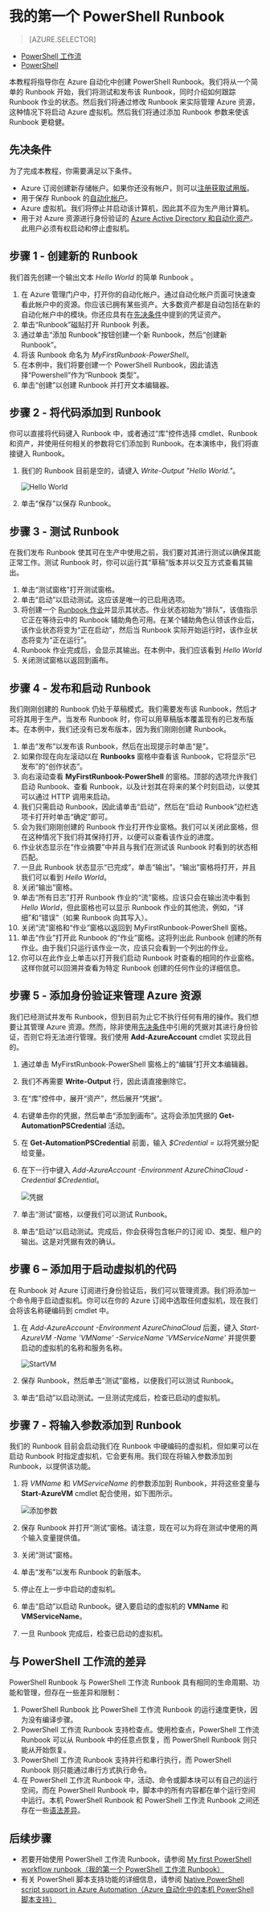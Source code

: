 <properties
    pageTitle="我在 Azure 自动化中的第一个 PowerShell Runbook | Azure"
    description="本教程将指导你创建、测试和发布一个简单的 PowerShell Runbook。"
    services="automation"
    documentationCenter=""
    authors="mgoedtel"
    manager="stevenka"
    editor="tysonn"/>

<tags
    ms.service="automation"
    ms.date="02/23/2016"
    wacn.date="04/20/2016"/>

# 我的第一个 PowerShell Runbook

> [AZURE.SELECTOR]
- [PowerShell 工作流](/documentation/articles/automation-first-runbook-textual)
- [PowerShell](/documentation/articles/automation-first-runbook-textual-PowerShell)

本教程将指导你在 Azure 自动化中创建 PowerShell Runbook。我们将从一个简单的 Runbook 开始，我们将测试和发布该 Runbook，同时介绍如何跟踪 Runbook 作业的状态。然后我们将通过修改 Runbook 来实际管理 Azure 资源，这种情况下将启动 Azure 虚拟机。然后我们将通过添加 Runbook 参数来使该 Runbook 更稳健。

## 先决条件

为了完成本教程，你需要满足以下条件。

-	Azure 订阅创建新存储帐户。如果你还没有帐户，则可以[注册获取试用版](/pricing/1rmb-trial)。
-	用于保存 Runbook 的[自动化帐户](/documentation/articles/automation-configuring)。
-	Azure 虚拟机。我们将停止并启动该计算机，因此其不应为生产用计算机。
-	用于对 Azure 资源进行身份验证的 [Azure Active Directory 和自动化资产](/documentation/articles/automation-configuring)。此用户必须有权启动和停止虚拟机。

## 步骤 1 - 创建新的 Runbook

我们首先创建一个输出文本 *Hello World* 的简单 Runbook 。

1.	在 Azure 管理门户中，打开你的自动化帐户。通过自动化帐户页面可快速查看此帐户中的资源。你应该已拥有某些资产。大多数资产都是自动包括在新的自动化帐户中的模块。你还应具有在[先决条件](#prerequisites)中提到的凭证资产。
2.	单击“Runbook”磁贴打开 Runbook 列表。 
3.	通过单击“添加 Runbook”按钮创建一个新 Runbook，然后“创建新 Runbook”。
4.	将该 Runbook 命名为 *MyFirstRunbook-PowerShell*。
5.	在本例中，我们将要创建一个 PowerShell Runbook，因此请选择“Powershell”作为“Runbook 类型”。  
6.	单击“创建”以创建 Runbook 并打开文本编辑器。

## 步骤 2 - 将代码添加到 Runbook

你可以直接将代码键入 Runbook 中，或者通过“库”控件选择 cmdlet、Runbook 和资产，并使用任何相关的参数将它们添加到 Runbook。在本演练中，我们将直接键入 Runbook。

1.	我们的 Runbook 目前是空的，请键入 *Write-Output "Hello World."*。
	
	![Hello World](./media/automation-first-runbook-textual-powershell/automation-helloworld.png)  
2.	单击“保存”以保存 Runbook。  

## 步骤 3 - 测试 Runbook

在我们发布 Runbook 使其可在生产中使用之前，我们要对其进行测试以确保其能正常工作。测试 Runbook 时，你可以运行其“草稿”版本并以交互方式查看其输出。

1.	单击“测试窗格”打开测试窗格。  
2.	单击“启动”以启动测试。这应该是唯一的已启用选项。
3.	将创建一个 [Runbook 作业](/documentation/articles/automation-runbook-execution)并显示其状态。作业状态初始为“排队”，该值指示它正在等待云中的 Runbook 辅助角色可用。在某个辅助角色认领该作业后，该作业状态将变为“正在启动”，然后当 Runbook 实际开始运行时，该作业状态将变为“正在运行”。  
4.	Runbook 作业完成后，会显示其输出。在本例中，我们应该看到 *Hello World*  
5.	关闭测试窗格以返回到画布。

## 步骤 4 - 发布和启动 Runbook

我们刚刚创建的 Runbook 仍处于草稿模式。我们需要发布该 Runbook，然后才可将其用于生产。当发布 Runbook 时，你可以用草稿版本覆盖现有的已发布版本。在本例中，我们还没有已发布版本，因为我们刚刚创建 Runbook。

1.	单击“发布”以发布该 Runbook，然后在出现提示时单击“是”。  
2.	如果你现在向左滚动以在 **Runbooks** 窗格中查看该 Runbook，它将显示“已发布”的“创作状态”。
3.	向右滚动查看 **MyFirstRunbook-PowerShell** 的窗格。顶部的选项允许我们启动 Runbook、查看 Runbook，以及计划其在将来的某个时刻启动，以使其可以通过 HTTP 调用来启动。
4.	我们只需启动 Runbook，因此请单击“启动”，然后在“启动 Runbook”边栏选项卡打开时单击“确定”即可。  
5.	会为我们刚刚创建的 Runbook 作业打开作业窗格。我们可以关闭此窗格，但在这种情况下我们将其保持打开，以便可以查看该作业的进度。
6.	作业状态显示在“作业摘要”中并且与我们在测试该 Runbook 时看到的状态相匹配。  
7.	一旦此 Runbook 状态显示“已完成”，单击“输出”。“输出”窗格将打开，并且我们可以看到 *Hello World*。  
8.	关闭“输出”窗格。
9.	单击“所有日志”打开 Runbook 作业的“流”窗格。应该只会在输出流中看到 *Hello World*，但此窗格也可以显示 Runbook 作业的其他流，例如，“详细”和“错误”（如果 Runbook 向其写入）。  
10.	关闭“流”窗格和“作业”窗格以返回到 MyFirstRunbook-PowerShell 窗格。
11.	单击“作业”打开此 Runbook 的“作业”窗格。这将列出此 Runbook 创建的所有作业。由于我们只运行该作业一次，应该只会看到一个列出的作业。
12.	你可以在此作业上单击以打开我们启动 Runbook 时查看的相同的作业窗格。这样你就可以回溯并查看为特定 Runbook 创建的任何作业的详细信息。

## 步骤 5 - 添加身份验证来管理 Azure 资源

我们已经测试并发布 Runbook，但到目前为止它不执行任何有用的操作。我们想要让其管理 Azure 资源。然而，除非使用[先决条件](#prerequisites)中引用的凭据对其进行身份验证，否则它将无法进行管理。我们使用 **Add-AzureAccount** cmdlet 实现此目的。

1.	通过单击 MyFirstRunbook-PowerShell 窗格上的“编辑”打开文本编辑器。  
2.	我们不再需要 **Write-Output** 行，因此请直接删除它。
3.	在“库”控件中，展开“资产”，然后展开“凭据”。
4.	右键单击你的凭据，然后单击“添加到画布”。这将会添加凭据的 **Get-AutomationPSCredential** 活动。
5.	在 **Get-AutomationPSCredential** 前面，输入 *$Credential =* 以将凭据分配给变量。
6.	在下一行中键入 *Add-AzureAccount -Environment AzureChinaCloud -Credential $Credential*。  
	
	![凭据](./media/automation-first-runbook-textual-powershell/automation-get-credential.png)
7.	单击“测试”窗格，以便我们可以测试 Runbook。 
8.	单击“启动”以启动测试。完成后，你会获得包含帐户的订阅 ID、类型、租户的输出。这是对凭据有效的确认。

## 步骤 6 – 添加用于启动虚拟机的代码

在 Runbook 对 Azure 订阅进行身份验证后，我们可以管理资源。我们将添加一个命令用于启动虚拟机。你可以在你的 Azure 订阅中选取任何虚拟机，现在我们会将该名称硬编码到 cmdlet 中。

1.	在 *Add-AzureAccount -Environment AzureChinaCloud* 后面，键入 *Start-AzureVM -Name 'VMName' -ServiceName 'VMServiceName'* 并提供要启动的虚拟机的名称和服务名称。  
	
	![StartVM](./media/automation-first-runbook-textual-powershell/automation-startvm.png)  
2.	保存 Runbook，然后单击“测试”窗格，以便我们可以测试 Runbook。
3.	单击“启动”以启动测试。一旦测试完成后，检查已启动的虚拟机。

## 步骤 7 - 将输入参数添加到 Runbook

我们的 Runbook 目前会启动我们在 Runbook 中硬编码的虚拟机，但如果可以在启动 Runbook 时指定虚拟机，它会更有用。我们现在将输入参数添加到 Runbook，以提供该功能。

1.	将 *VMName* 和 *VMServiceName* 的参数添加到 Runbook，并将这些变量与 **Start-AzureVM** cmdlet 配合使用，如下图所示。

	![添加参数](./media/automation-first-runbook-textual-powershell/automation-add-parameter.png)  
2.	保存 Runbook 并打开“测试”窗格。请注意，现在可以为将在测试中使用的两个输入变量提供值。
3.	关闭“测试”窗格。
4.	单击“发布”以发布 Runbook 的新版本。
5.	停止在上一步中启动的虚拟机。
6.	单击“启动”以启动 Runbook。键入要启动的虚拟机的 **VMName** 和 **VMServiceName**。  
7.	一旦 Runbook 完成后，检查已启动的虚拟机。

## 与 PowerShell 工作流的差异

PowerShell Runbook 与 PowerShell 工作流 Runbook 具有相同的生命周期、功能和管理，但存在一些差异和限制：

1.	PowerShell Runbook 比 PowerShell 工作流 Runbook 的运行速度更快，因为没有编译步骤。
2.	PowerShell 工作流 Runbook 支持检查点。使用检查点，PowerShell 工作流 Runbook 可以从 Runbook 中的任意点恢复，而 PowerShell Runbook 则只能从开始恢复。
3.	PowerShell 工作流 Runbook 支持并行和串行执行，而 PowerShell Runbook 则只能通过串行方式执行命令。
4.	在 PowerShell 工作流 Runbook 中，活动、命令或脚本块可以有自己的运行空间，而在 PowerShell Runbook 中，脚本中的所有内容都在单个运行空间中运行。本机 PowerShell Runbook 和 PowerShell 工作流 Runbook 之间还存在一些[语法差异](https://technet.microsoft.com/magazine/dn151046.aspx)。

## 后续步骤

-	若要开始使用 PowerShell 工作流 Runbook，请参阅 [My first PowerShell workflow runbook（我的第一个 PowerShell 工作流 Runbook）](/documentation/articles/automation-first-runbook-textual)
-	有关 PowerShell 脚本支持功能的详细信息，请参阅 [Native PowerShell script support in Azure Automation（Azure 自动化中的本机 PowerShell 脚本支持）](https://azure.microsoft.com/blog/announcing-powershell-script-support-azure-automation-2)

<!---HONumber=Mooncake_0411_2016-->
